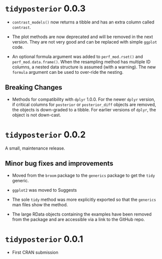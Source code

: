 # `tidyposterior` 0.0.3

* `contrast_models()` now returns a tibble and has an extra column called `contrast`. 

* The plot methods are now deprecated and will be removed in the next version. They are not very good and can be replaced with simple `ggplot` code.  

* An optional formula argument was added to `perf_mod.rset()` and `perf_mod.data.frame()`. When the resampling method has multiple ID columns, a nested data structure is assumed (with a warning). The new `formula` argument can be used to over-ride the nesting.  

## Breaking Changes

* Methods for compatibility with `dplyr` 1.0.0. For the newer `dplyr` version, if critical columns for `posterior` or `posterior_diff` objects are removed, the objects is down-graded to a tibble. For earlier versions of `dplyr`, the object is not down-cast. 


# `tidyposterior` 0.0.2

A small, maintenance release. 

## Minor bug fixes and improvements

* Moved from the `broom` package to the `generics` package to get the `tidy` generic. 

* `ggplot2` was moved to Suggests

* The sole `tidy` method was more explicitly exported so that the `generics` man files show the method. 

* The large RData objects containing the examples have been removed from the package and are accessible via a link to the GitHub repo. 

# `tidyposterior` 0.0.1

* First CRAN submission
